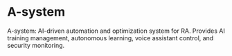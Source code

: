 # A-system
A-system: AI-driven automation and optimization system for RA. Provides AI training management, autonomous learning, voice assistant control, and security monitoring.

